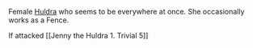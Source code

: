 Female [Huldra](https://2e.aonprd.com/Monsters.aspx?ID=1197) who seems to be everywhere at once. She occasionally works as a Fence.

If attacked [[Jenny the Huldra 1. Trivial 5]]
